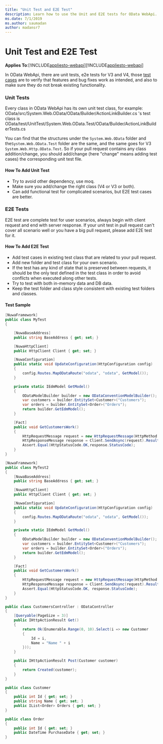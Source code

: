 ```yaml
---
title: "Unit Test and E2E Test"
description: Learn how to use the Unit and E2E tests for OData WebApi. 
ms.date: 7/1/2019
ms.author: saumadan
author: madansr7
---
```

# Unit Test and E2E Test
**Applies To**:[!INCLUDE[appliesto-webapi](../includes/appliesto-webapi-v7.md)][!INCLUDE[appliesto-webapi](../includes/appliesto-webapi-v6.md)]

In OData WebApi, there are unit tests, e2e tests for V3 and V4, those [test cases](https://github.com/OData/WebApi/tree/master/test) are to verify that features and bug fixes work as intended, and also to make sure they do not break existing functionality.

### Unit Tests
Every class in OData WebApi has its own unit test class, for example:
OData/src/System.Web.OData/OData/Builder/ActionLinkBuilder.cs 's test class is 
OData/test/UnitTest/System.Web.OData.Test/OData/Builder/ActionLinkBuilderTests.cs

You can find that the structures under the `System.Web.OData` folder and the`System.Web.OData.Test` folder are the same, and the same goes for V3 `System.Web.Http.OData.Test`. So if your pull request contains any class addition/change, you should add/change (here "change" means adding test cases) the corresponding unit test file.

#### How To Add Unit Test
* Try to avoid other dependency, use moq.
* Make sure you add/change the right class (V4 or V3 or both).
* Can add functional test for complicated scenarios, but E2E test cases are better.


### E2E Tests
E2E test are complete test for user scenarios, always begin with client request and end with server response. If your unit test in pull request can't cover all scenario well or you have a big pull request, please add E2E test for it.

#### How To Add E2E Test
* Add test cases in existing test class that are related to your pull request.
* Add new folder and test class for your own scenario.
* If the test has any kind of state that is preserved between requests, it should be the only test defined in the test class in order to avoid conflicts when executed along other tests.
* Try to test with both in-memory data and DB data.
* Keep the test folder and class style consistent with existing test folders and classes.


#### Test Sample

```C#
[NuwaFramework]
public class MyTest
{

    [NuwaBaseAddress]
    public string BaseAddress { get; set; }

    [NuwaHttpClient]
    public HttpClient Client { get; set; }

    [NuwaConfiguration]
    public static void UpdateConfiguration(HttpConfiguration config)
    {
        config.Routes.MapODataRoute("odata", "odata", GetModel());
    }     

    private static IEdmModel GetModel()
    {
        ODataModelBuilder builder = new ODataConventionModelBuilder();
        var customers = builder.EntitySet<Customer>("Customers");
        var orders = builder.EntitySet<Order>("Orders");
        return builder.GetEdmModel();
    }

    [Fact]
    public void GetCustomersWork()
    {
        HttpRequestMessage request = new HttpRequestMessage(HttpMethod.Get,BaseAddress + "/odata/Customers");
        HttpResponseMessage response = Client.SendAsync(request).Result;
        Assert.Equal(HttpStatusCode.OK,response.StatusCode);
    }
}

[NuwaFramework]
public class MyTest2
{
    [NuwaBaseAddress]
    public string BaseAddress { get; set; }

    [NuwaHttpClient]
    public HttpClient Client { get; set; }

    [NuwaConfiguration]
    public static void UpdateConfiguration(HttpConfiguration config)
    {
        config.Routes.MapODataRoute("odata", "odata", GetModel());
    }

    private static IEdmModel GetModel()
    {
        ODataModelBuilder builder = new ODataConventionModelBuilder();
        var customers = builder.EntitySet<Customer>("Customers");
        var orders = builder.EntitySet<Order>("Orders");
        return builder.GetEdmModel();
    }

    [Fact]
    public void GetCustomersWork()
    {
        HttpRequestMessage request = new HttpRequestMessage(HttpMethod.Get, BaseAddress + "/odata/Customers");
        HttpResponseMessage response = Client.SendAsync(request).Result;
        Assert.Equal(HttpStatusCode.OK, response.StatusCode);
    }
}

public class CustomersController : ODataController
{
    [Queryable(PageSize = 3)]
    public IHttpActionResult Get()
    {
        return Ok(Enumerable.Range(0, 10).Select(i => new Customer
        {
            Id = i,
            Name = "Name " + i
        }));
    }

    public IHttpActionResult Post(Customer customer)
    {
        return Created(customer);
    }
}

public class Customer
{
    public int Id { get; set; }
    public string Name { get; set; }
    public IList<Order> Orders { get; set; }
}

public class Order
{
    public int Id { get; set; }
    public DateTime PurchaseDate { get; set; }
}
```
